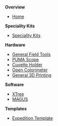 **Overview**
- [Home](/README.md)

**Speciality Kits**
- [Speciality Kits](external/2FP-fieldKitsAndProtocols/README.md)

**Hardware**
- [General Field Tools](external/2FP-fieldworkToolsGeneral/README.md)
- [PUMA Scope](external/2FP-PUMA/README.md)
- [Cuvette Holder](external/2FP-cuvette_holder/README.md)
- [Open Colorimeter](external/2FP-open_colorimeter/README.md)
- [General 3D Printing](external/2FP-3dPrinting/README.md)

**Software**
- [XTree](external/2FP-XTree/README.md)
- [MAGUS](external/2FP_MAGUS/README.md)

**Templates**
- [Expedition Template](external/2FP-expedition-template/README.md)
